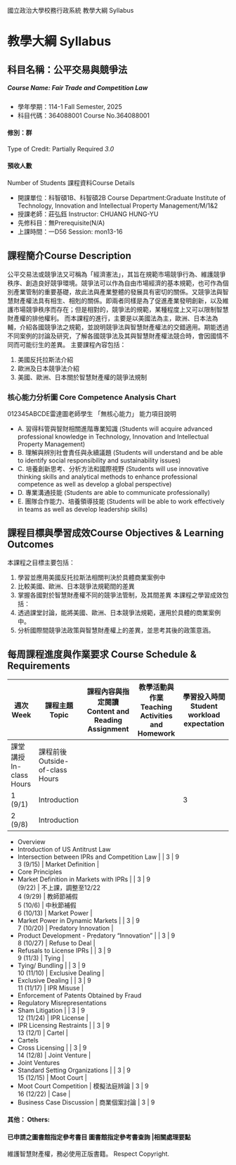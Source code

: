 國立政治大學校務行政系統 教學大綱 Syllabus
# 教學大綱 Syllabus
##  科目名稱：公平交易與競爭法
#####  Course Name: Fair Trade and Competition Law
  * 學年學期：114-1 Fall Semester, 2025 
  * 科目代碼：364088001 Course No.364088001
#### 修別：群
Type of Credit: Partially Required 
_3.0_
#### 預收人數
Number of Students
課程資料Course Details
  * 開課單位：科智碩1B、科智碩2B Course Department:Graduate Institute of Technology, Innovation and Intellectual Property Management/M/1&2 
  * 授課老師：莊弘鈺 Instructor: CHUANG HUNG-YU 
  * 先修科目：無Prerequisite(N/A)
  * 上課時間：一D56 Session: mon13-16
##  課程簡介Course Description
公平交易法或競爭法又可稱為「經濟憲法」，其旨在規範市場競爭行為、維護競爭秩序、創造良好競爭環境。競爭法可以作為自由市場經濟的基本規範，也可作為個別產業管制的重要基礎，故此法與產業整體的發展具有密切的關係。又競爭法與智慧財產權法具有相生、相剋的關係。即兩者同樣是為了促進產業發明創新，以及維護市場競爭秩序而存在；但是相對的，競爭法的規範，某種程度上又可以限制智慧財產權的排他權利。
而本課程的進行，主要是以美國法為主，歐洲、日本法為輔，介紹各國競爭法之規範，並說明競爭法與智慧財產權法的交錯適用。期能透過不同案例的討論及研究，了解各國競爭法及其與智慧財產權法競合時，會因國情不同而可能衍生的差異。
主要課程內容包括：  
1. 美國反托拉斯法介紹  
2. 歐洲及日本競爭法介紹  
3. 美國、歐洲、日本關於智慧財產權的競爭法規制
###  核心能力分析圖 Core Competence Analysis Chart
012345ABCDE雷達圖老師學生
「無核心能力」 
能力項目說明
  * A. 習得科管與智財相關進階專業知識 (Students will acquire advanced professional knowledge in Technology, Innovation and Intellectual Property Management)
  * B. 理解與辨別社會責任與永續議題 (Students will understand and be able to identify social responsibility and sustainability issues)
  * C. 培養創新思考、分析方法和國際視野 (Students will use innovative thinking skills and analytical methods to enhance professional competence as well as develop a global perspective)
  * D. 專業溝通技能 (Students are able to communicate professionally)
  * E. 團隊合作能力、培養領導技能 (Students will be able to work effectively in teams as well as develop leadership skills)
##  課程目標與學習成效Course Objectives & Learning Outcomes 
本課程之目標主要包括：
1. 學習並應用美國反托拉斯法相關判決於具體商業案例中
2. 比較美國、歐洲、日本競爭法規範間的差異
3. 掌握各國對於智慧財產權不同的競爭法管制，及其間差異
本課程之學習成效包括：
1. 透過課堂討論，能將美國、歐洲、日本競爭法規範，運用於具體的商業案例中。
2. 分析國際間競爭法政策與智慧財產權上的差異，並思考其後的政策意涵。
##  每周課程進度與作業要求 Course Schedule & Requirements
週次 Week |  課程主題 Topic |  課程內容與指定閱讀 Content and Reading Assignment |  教學活動與作業 Teaching Activities and Homework |  學習投入時間 Student workload expectation  
---|---|---|---|---  
課堂講授 In-class Hours |  課程前後 Outside-of-class Hours  
1 (9/1) |  Introduction |  |  |  3 |   
2 (9/8) |  Introduction | 
  * Overview
  * Introduction of US Antitrust Law
  * Intersection between IPRs and Competition Law
|  |  3 |  9  
3 (9/15) |  Market Definition | 
  * Core Principles
  * Market Definition in Markets with IPRs
|  |  3 |  9  
(9/22) | 不上課，調整至12/22  
4 (9/29) | 教師節補假  
5 (10/6) |  中秋節補假  
6 (10/13) |  Market Power | 
  * Market Power in Dynamic Markets
|  |  3 |  9  
7 (10/20) |  Predatory Innovation | 
  * Product Development - Predatory “Innovation”
|  |  3 |  9  
8 (10/27) |  Refuse to Deal | 
  * Refusals to License IPRs
|  |  3 |  9  
9 (11/3) |  Tying | 
  * Tying/ Bundling
|  |  3 |  9  
10 (11/10) |  Exclusive Dealing | 
  * Exclusive Dealing
|  |  3 |  9  
11 (11/17) |  IPR Misuse | 
  * Enforcement of Patents Obtained by Fraud
  * Regulatory Misrepresentations
  * Sham Litigation
|  |  3 |  9  
12 (11/24) | IPR License | 
  * IPR Licensing Restraints
|  |  3 |  9  
13 (12/1) |  Cartel | 
  * Cartels
  * Cross Licensing
|  |  3 |  9  
14 (12/8) |  Joint Venture | 
  * Joint Ventures
  * Standard Setting Organizations
|  |  3 |  9  
15 (12/15) |  Moot Court | 
  * Moot Court Competition
|  模擬法庭辨論 |  3 |  9  
16 (12/22) |  Case | 
  * Business Case Discussion
|  商業個案討論 |  3 |  9  
####  其他： Others:
####  已申請之圖書館指定參考書目  圖書館指定參考書查詢 |相關處理要點
維護智慧財產權，務必使用正版書籍。 Respect Copyright.